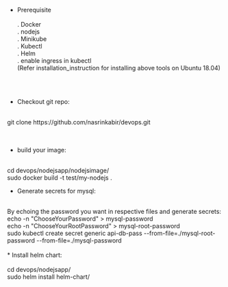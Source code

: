 
* Prerequisite <br/><br/>
        . Docker <br/>
        . nodejs <br/>
        . Minikube<br/>
        . Kubectl <br/>
        . Helm <br/>
        . enable ingress in kubectl<br/>
     (Refer installation_instruction for installing above tools on Ubuntu 18.04)<br/>
<br/>
<br/>

* Checkout git repo:<br/>
<br/>
       git clone https://github.com/nasrinkabir/devops.git<br/>
<br/>
<br/>

* build your image:<br/>
<br/>
        cd devops/nodejsapp/nodejsimage/<br/>
        sudo docker build -t test/my-nodejs . <br/>

* Generate secrets for mysql:<br/>
<br/>
     By echoing the password you want in respective files and generate secrets: <br/>
        echo -n "ChooseYourPassword" > mysql-password<br/>
        echo -n "ChooseYourRootPassword" > mysql-root-password<br/>
        sudo kubectl create secret generic api-db-pass --from-file=./mysql-root-password --from-file=./mysql-password<br/>
<br/>
* Install helm chart:<br/>
<br/>
        cd devops/nodejsapp/<br/>
        sudo helm install <RELEASE_NAME>  helm-chart/<br/>

	
